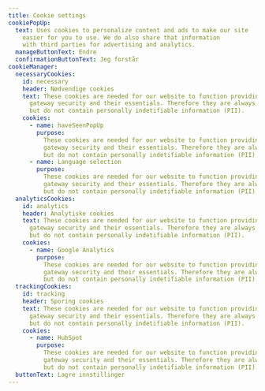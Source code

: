 ```yaml
---
title: Cookie settings
cookiePopUp:
  text: Uses cookies to personalize content and ads to make our site
    easier for you to use. We do also share that information
    with third parties for advertising and analytics.
  manageButtonText: Endre
  confirmationButtonText: Jeg forstår
cookieManager:
  necessaryCookies:
    id: necessary
    header: Nødvendige cookies
    text: These cookies are needed for our website to function providing payment
      gateway security and their essentials. Therefore they are always on
      but do not contain personally indetifiable information (PII).
    cookies:
      - name: haveSeenPopUp
        purpose:
          These cookies are needed for our website to function providing payment
          gateway security and their essentials. Therefore they are always on
          but do not contain personally indetifiable information (PII).
      - name: Language selection
        purpose:
          These cookies are needed for our website to function providing payment
          gateway security and their essentials. Therefore they are always on
          but do not contain personally indetifiable information (PII).
  analyticsCookies:
    id: analytics
    header: Analytiske cookies
    text: These cookies are needed for our website to function providing payment
      gateway security and their essentials. Therefore they are always on
      but do not contain personally indetifiable information (PII).
    cookies:
      - name: Google Analytics
        purpose:
          These cookies are needed for our website to function providing payment
          gateway security and their essentials. Therefore they are always on
          but do not contain personally indetifiable information (PII).
  trackingCookies:
    id: tracking
    header: Sporing cookies
    text: These cookies are needed for our website to function providing payment
      gateway security and their essentials. Therefore they are always on
      but do not contain personally indetifiable information (PII).
    cookies:
      - name: HubSpot
        purpose:
          These cookies are needed for our website to function providing payment
          gateway security and their essentials. Therefore they are always on
          but do not contain personally indetifiable information (PII).
  buttonText: Lagre innstillinger
---
```

